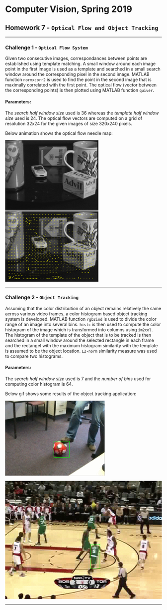 # Computer Vision, Spring 2019
## Homework 7 - `Optical Flow and Object Tracking`

---
### Challenge 1 - `Optical Flow System`
Given two consecutive images, correspondances between points are established using template matching. A small window around each image point in the first image is used as a template and searched in a small search window around the corresponding pixel in the second image. MATLAB function `normxcorr2` is used to find the point in the second image that is maximally correlated with the first point. The optical flow (vector between the corresponding points) is then plotted using MATLAB function `quiver`.

#### Parameters:
The *search half window size* used is 36 whereas the *template half window size* used is 24. The optical flow vectors are computed on a grid of resolution 32x24 for the given images of size 320x240 pixels.

Below animation shows the optical flow needle map:
<p float="left">
	<img src="flow.gif" width="300" />
	<img src="result.gif" width="300" />
</p>

---
### Challenge 2 - `Object Tracking`
Assuming that the color distribution of an object remains relatively the same across various video frames, a color histogram based object tracking system is developed. MATLAB function `rgb2ind` is used to divide the color range of an image into several bins. `histc` is then used to compute the color histogram of the image which is transformed into columns using `im2col`. The histogram of the template of the object that is to be tracked is then searched in a small window around the selected rectangle in each frame and the rectangel with the maximum histogram similarity with the template is assumed to be the object location. `L2-norm` similarity measure was used to compare two histograms.

#### Parameters:
The *search half window size* used is 7 and the *number of bins* used for computing color histogram is 64.

Below gif shows some results of the object tracking application:

![Soccer](rolling_ball_result/result.gif?raw=true "Soccer")

![Basketball](basketball_result/result.gif?raw=true "Basketball")

---